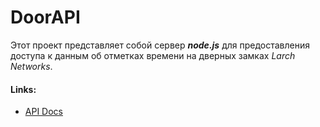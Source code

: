 DoorAPI
=============

Этот проект представляет собой сервер ***node.js*** для предоставления доступа к данным об отметках времени на дверных замках *Larch Networks*.

#### Links:
- [API Docs](docs/api.md)
